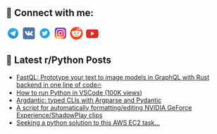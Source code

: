 ## 🔎 Connect with me:
[<img src="https://github.com/bullbesh/bullbesh/blob/main/images/Telegram.png" width="32" height="32" />](https://t.me/bullbesh)
[<img src="https://github.com/bullbesh/bullbesh/blob/main/images/VK.png" width="32" height="32" />](https://vk.com/bullbesh)
[<img src="https://github.com/bullbesh/bullbesh/blob/main/images/Twitter.png" width="32" height="32" />](https://twitter.com/bullbesh1)
[<img src="https://github.com/bullbesh/bullbesh/blob/main/images/Instagram.png" width="32" height="32" />](https://www.instagram.com/bullbesh)
[<img src="https://github.com/bullbesh/bullbesh/blob/main/images/Reddit.png" width="32" height="32" />](https://www.reddit.com/user/bullbesh)
[<img src="https://github.com/bullbesh/bullbesh/blob/main/images/YouTube.png" width="32" height="32" />](https://www.youtube.com/channel/UCtfjRs6uzgq5mfm8S06WTcg)

## 📕 Latest r/Python Posts
<!-- BLOG-POST-LIST:START -->
- [FastQL: Prototype your text to image models in GraphQL with Rust backend in one line of code🔥](https://www.reddit.com/r/Python/comments/106me3d/fastql_prototype_your_text_to_image_models_in/)
- [How to run Python in VSCode &lpar;100K views&rpar;](https://www.reddit.com/r/Python/comments/106m3t2/how_to_run_python_in_vscode_100k_views/)
- [Argdantic: typed CLIs with Argparse and Pydantic](https://www.reddit.com/r/Python/comments/106lfm4/argdantic_typed_clis_with_argparse_and_pydantic/)
- [A script for automatically formatting/editing NVIDIA GeForce Experience/ShadowPlay clips](https://www.reddit.com/r/Python/comments/106lbt5/a_script_for_automatically_formattingediting/)
- [Seeking a python solution to this AWS EC2 task...](https://www.reddit.com/r/Python/comments/106l13b/seeking_a_python_solution_to_this_aws_ec2_task/)
<!-- BLOG-POST-LIST:END -->
